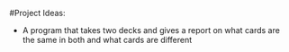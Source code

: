 #Project Ideas:
*  A program that takes two decks and gives a report on what cards are the same in both and what cards are different